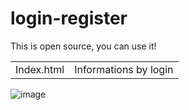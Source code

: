 # login-register

This is open source, you can use it!

<table>
  <td>
    Index.html
  </td>
    <td>
    Informations by login
  </td>
</table>

![image](https://github.com/robertdaniel-dev/login-register/assets/168094387/a44f3377-bf6c-4157-bcb0-aadc74747141)
